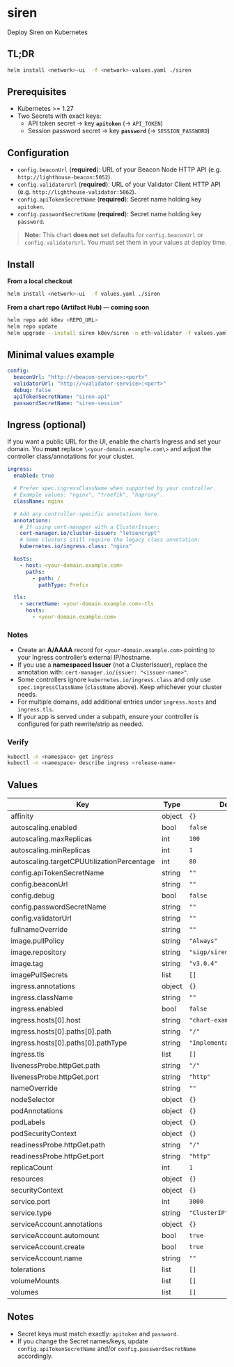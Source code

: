 # siren

Deploy Siren on Kubernetes

## TL;DR
```bash
helm install <network>-ui  -f <network>-values.yaml ./siren
```

## Prerequisites
- Kubernetes >= 1.27
- Two Secrets with exact keys:
  - API token secret → key **`apitoken`** (→ `API_TOKEN`)
  - Session password secret → key **`password`** (→ `SESSION_PASSWORD`)

## Configuration
- `config.beaconUrl` (**required**): URL of your Beacon Node HTTP API (e.g. `http://lighthouse-beacon:5052`).
- `config.validatorUrl` (**required**): URL of your Validator Client HTTP API (e.g. `http://lighthouse-validator:5062`).
- `config.apiTokenSecretName` (**required**): Secret name holding key `apitoken`.
- `config.passwordSecretName` (**required**): Secret name holding key `password`.

> **Note:** This chart **does not** set defaults for `config.beaconUrl` or
> `config.validatorUrl`. You must set them in your values at deploy time.

## Install

**From a local checkout**
```bash
helm install <network>-ui  -f values.yaml ./siren
```

**From a chart repo (Artifact Hub) — coming soon**
```bash
helm repo add k8ev <REPO_URL>
helm repo update
helm upgrade --install siren k8ev/siren -n eth-validator -f values.yaml
```

## Minimal values example
```yaml
config:
  beaconUrl: "http://<beacon-service>:<port>"
  validatorUrl: "http://<validator-service>:<port>"
  debug: false
  apiTokenSecretName: "siren-api"
  passwordSecretName: "siren-session"
```

## Ingress (optional)

If you want a public URL for the UI, enable the chart’s Ingress and set your domain.
You **must** replace `\<your-domain.example.com\>` and adjust the controller class/annotations for your cluster.

```yaml
ingress:
  enabled: true

  # Prefer spec.ingressClassName when supported by your controller.
  # Example values: "nginx", "traefik", "haproxy".
  className: nginx

  # Add any controller-specific annotations here.
  annotations:
    # If using cert-manager with a ClusterIssuer:
    cert-manager.io/cluster-issuer: "letsencrypt"
    # Some clusters still require the legacy class annotation:
    kubernetes.io/ingress.class: "nginx"

  hosts:
    - host: <your-domain.example.com>
      paths:
        - path: /
          pathType: Prefix

  tls:
    - secretName: <your-domain.example.com>-tls
      hosts:
        - <your-domain.example.com>
```

### Notes
- Create an **A/AAAA** record for `<your-domain.example.com>` pointing to your Ingress controller’s external IP/hostname.
- If you use a **namespaced Issuer** (not a ClusterIssuer), replace the annotation with: `cert-manager.io/issuer: "<issuer-name>"`.
- Some controllers ignore `kubernetes.io/ingress.class` and only use `spec.ingressClassName` (`className` above). Keep whichever your cluster needs.
- For multiple domains, add additional entries under `ingress.hosts` and `ingress.tls`.
- If your app is served under a subpath, ensure your controller is configured for path rewrite/strip as needed.

### Verify
```bash
kubectl -n <namespace> get ingress
kubectl -n <namespace> describe ingress <release-name>
```

## Values

| Key | Type | Default | Description |
|-----|------|---------|-------------|
| affinity | object | `{}` |  |
| autoscaling.enabled | bool | `false` |  |
| autoscaling.maxReplicas | int | `100` |  |
| autoscaling.minReplicas | int | `1` |  |
| autoscaling.targetCPUUtilizationPercentage | int | `80` |  |
| config.apiTokenSecretName | string | `""` |  |
| config.beaconUrl | string | `""` |  |
| config.debug | bool | `false` |  |
| config.passwordSecretName | string | `""` |  |
| config.validatorUrl | string | `""` |  |
| fullnameOverride | string | `""` |  |
| image.pullPolicy | string | `"Always"` |  |
| image.repository | string | `"sigp/siren"` |  |
| image.tag | string | `"v3.0.4"` |  |
| imagePullSecrets | list | `[]` |  |
| ingress.annotations | object | `{}` |  |
| ingress.className | string | `""` |  |
| ingress.enabled | bool | `false` |  |
| ingress.hosts[0].host | string | `"chart-example.local"` |  |
| ingress.hosts[0].paths[0].path | string | `"/"` |  |
| ingress.hosts[0].paths[0].pathType | string | `"ImplementationSpecific"` |  |
| ingress.tls | list | `[]` |  |
| livenessProbe.httpGet.path | string | `"/"` |  |
| livenessProbe.httpGet.port | string | `"http"` |  |
| nameOverride | string | `""` |  |
| nodeSelector | object | `{}` |  |
| podAnnotations | object | `{}` |  |
| podLabels | object | `{}` |  |
| podSecurityContext | object | `{}` |  |
| readinessProbe.httpGet.path | string | `"/"` |  |
| readinessProbe.httpGet.port | string | `"http"` |  |
| replicaCount | int | `1` |  |
| resources | object | `{}` |  |
| securityContext | object | `{}` |  |
| service.port | int | `3000` |  |
| service.type | string | `"ClusterIP"` |  |
| serviceAccount.annotations | object | `{}` |  |
| serviceAccount.automount | bool | `true` |  |
| serviceAccount.create | bool | `true` |  |
| serviceAccount.name | string | `""` |  |
| tolerations | list | `[]` |  |
| volumeMounts | list | `[]` |  |
| volumes | list | `[]` |  |

## Notes
- Secret keys must match exactly: `apitoken` and `password`.
- If you change the Secret names/keys, update `config.apiTokenSecretName` and/or
  `config.passwordSecretName` accordingly.

